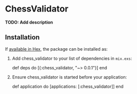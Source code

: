 # ChessValidator

**TODO: Add description**

## Installation

If [available in Hex](https://hex.pm/docs/publish), the package can be installed as:

  1. Add chess_validator to your list of dependencies in `mix.exs`:

        def deps do
          [{:chess_validator, "~> 0.0.1"}]
        end

  2. Ensure chess_validator is started before your application:

        def application do
          [applications: [:chess_validator]]
        end

